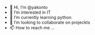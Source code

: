 - 👋 Hi, I’m @yakonto
- 👀 I’m interested in IT
- 🌱 I’m currently learning python
- 💞️ I’m looking to collaborate on projeckts
- 📫 How to reach me ...

<!---

yakonto/yakonto is a ✨ special ✨ repository because its `README.md` (this file) appears on your GitHub profile.
You can click the Preview link to take a look at your changes.
--->
